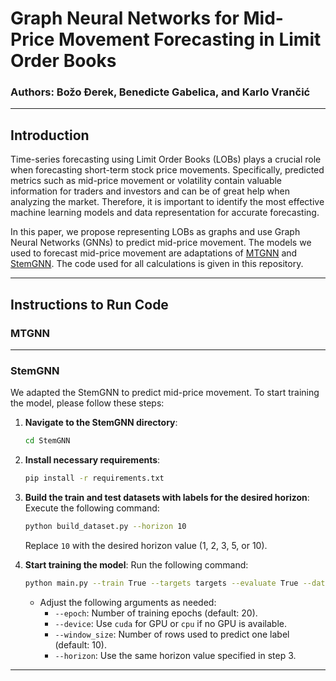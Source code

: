 # Graph Neural Networks for Mid-Price Movement Forecasting in Limit Order Books

### Authors: Božo Đerek, Benedicte Gabelica, and Karlo Vrančić

---

## Introduction
Time-series forecasting using Limit Order Books (LOBs) plays a crucial role when forecasting short-term stock price movements. Specifically, predicted metrics such as mid-price movement or volatility contain valuable information for traders and investors and can be of great help when analyzing the market. Therefore, it is important to identify the most effective machine learning models and data representation for accurate forecasting.

In this paper, we propose representing LOBs as graphs and use Graph Neural Networks (GNNs) to predict mid-price movement. The models we used to forecast mid-price movement are adaptations of [MTGNN](https://arxiv.org/abs/2005.11650) and [StemGNN](https://arxiv.org/abs/2103.07719). The code used for all calculations is given in this repository.

---

## Instructions to Run Code

### MTGNN


---

### StemGNN

We adapted the StemGNN to predict mid-price movement. To start training the model, please follow these steps:

1. **Navigate to the StemGNN directory**:
   ```bash
   cd StemGNN
   ```

2. **Install necessary requirements**:
   ```bash
   pip install -r requirements.txt
   ```

3. **Build the train and test datasets with labels for the desired horizon**:
   Execute the following command:
   ```bash
   python build_dataset.py --horizon 10
   ```
   Replace `10` with the desired horizon value (1, 2, 3, 5, or 10).

4. **Start training the model**:
   Run the following command:
   ```bash
   python main.py --train True --targets targets --evaluate True --dataset train_test_modified --epoch 15 --device cuda --window_size 10 --horizon 10
   ```
   - Adjust the following arguments as needed:
     - `--epoch`: Number of training epochs (default: 20).
     - `--device`: Use `cuda` for GPU or `cpu` if no GPU is available.
     - `--window_size`: Number of rows used to predict one label (default: 10).
     - `--horizon`: Use the same horizon value specified in step 3.

---

